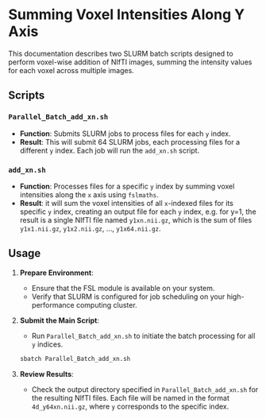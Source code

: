 
# Summing Voxel Intensities Along Y Axis

This documentation describes two SLURM batch scripts designed to perform voxel-wise addition of NIfTI images, summing the intensity values for each voxel across multiple images.


## Scripts

### `Parallel_Batch_add_xn.sh`

- **Function**: Submits SLURM jobs to process files for each `y` index.
- **Result**: This will submit 64 SLURM jobs, each processing files for a different `y` index. Each job will run the `add_xn.sh` script.
### `add_xn.sh`

- **Function**: Processes files for a specific `y` index by summing voxel intensities along the `x` axis using `fslmaths`.
- **Result**: it  will sum the voxel intensities of all `x`-indexed files for its specific `y` index, creating an output file for each `y` index, e.g. for y=1, the result is a single NIfTI file named `y1xn.nii.gz`, which is the sum of files `y1x1.nii.gz`, `y1x2.nii.gz`, ..., `y1x64.nii.gz`.



## Usage

1. **Prepare Environment**:
   - Ensure that the FSL module is available on your system.
   - Verify that SLURM is configured for job scheduling on your high-performance computing cluster.

2. **Submit the Main Script**:
   - Run `Parallel_Batch_add_xn.sh` to initiate the batch processing for all `y` indices.
   ```bash
   sbatch Parallel_Batch_add_xn.sh
   ```
3. **Review Results**:
   - Check the output directory specified in `Parallel_Batch_add_xn.sh` for the resulting NIfTI files. Each file will be named in the format `4d_y64xn.nii.gz`, where `y` corresponds to the specific index.

